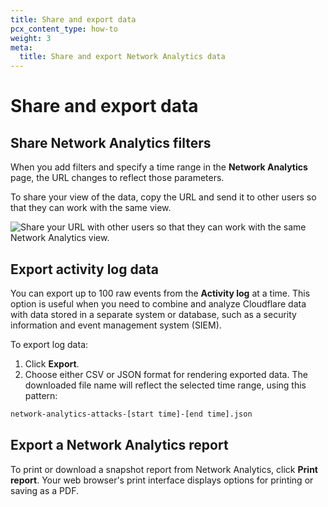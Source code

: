 ```yaml
---
title: Share and export data
pcx_content_type: how-to
weight: 3
meta:
  title: Share and export Network Analytics data
---
```


# Share and export data

## Share Network Analytics filters

When you add filters and specify a time range in the **Network Analytics** page, the URL changes to reflect those parameters.

To share your view of the data, copy the URL and send it to other users so that they can work with the same view.

![Share your URL with other users so that they can work with the same Network Analytics view.](/images/analytics/network-analytics/share-url.png)

## Export activity log data

You can export up to 100 raw events from the **Activity log** at a time. This option is useful when you need to combine and analyze Cloudflare data with data stored in a separate system or database, such as a security information and event management system (SIEM).

To export log data:

1. Click **Export**.
2. Choose either CSV or JSON format for rendering exported data. The downloaded file name will reflect the selected time range, using this pattern:

```txt
network-analytics-attacks-[start time]-[end time].json
```

## Export a Network Analytics report

To print or download a snapshot report from Network Analytics, click **Print report**. Your web browser's print interface displays options for printing or saving as a PDF.
